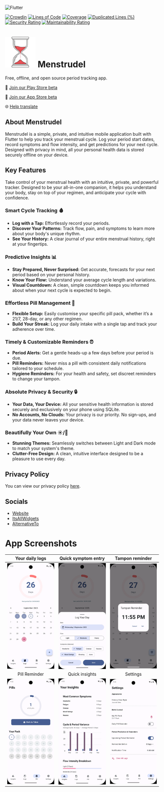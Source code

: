 ![Flutter](https://img.shields.io/badge/Flutter-%2302569B.svg?style=for-the-badge&logo=Flutter&logoColor=white)

[![Crowdin](https://badges.crowdin.net/menstrudel/localized.svg)](https://crowdin.com/project/menstrudel) [![Lines of Code](https://sonarcloud.io/api/project_badges/measure?project=J-shw_Menstrudel&metric=ncloc)](https://sonarcloud.io/summary/new_code?id=J-shw_Menstrudel) [![Coverage](https://sonarcloud.io/api/project_badges/measure?project=J-shw_Menstrudel&metric=coverage)](https://sonarcloud.io/summary/new_code?id=J-shw_Menstrudel) [![Duplicated Lines (%)](https://sonarcloud.io/api/project_badges/measure?project=J-shw_Menstrudel&metric=duplicated_lines_density)](https://sonarcloud.io/summary/new_code?id=J-shw_Menstrudel) [![Security Rating](https://sonarcloud.io/api/project_badges/measure?project=J-shw_Menstrudel&metric=security_rating)](https://sonarcloud.io/summary/new_code?id=J-shw_Menstrudel) [![Maintainability Rating](https://sonarcloud.io/api/project_badges/measure?project=J-shw_Menstrudel&metric=sqale_rating)](https://sonarcloud.io/summary/new_code?id=J-shw_Menstrudel)
# <img src="icon/Menstrudle_cropped.png" alt="Menstrudel App Icon" width="100"> Menstrudel 

Free, offline, and open source period tracking app.

🤖 [Join our Play Store beta](https://groups.google.com/g/menstrudel-app-testers)

🍎 [Join our App Store beta](https://testflight.apple.com/join/VZPHnFqU)

🌐 [Help translate](https://crowdin.com/project/menstrudel)

## About Menstrudel

Menstrudel is a simple, private, and intuitive mobile application built with Flutter to help you track your menstrual cycle. Log your period start dates, record symptoms and flow intensity, and get predictions for your next cycle. Designed with privacy in mind, all your personal health data is stored securely offline on your device.

## Key Features

Take control of your menstrual health with an intuitive, private, and powerful tracker. Designed to be your all-in-one companion, it helps you understand your body, stay on top of your regimen, and anticipate your cycle with confidence.

### Smart Cycle Tracking 🩸
* **Log with a Tap:** Effortlessly record your periods.
* **Discover Your Patterns:** Track flow, pain, and symptoms to learn more about your body's unique rhythm.
* **See Your History:** A clear journal of your entire menstrual history, right at your fingertips.

### Predictive Insights 📊
* **Stay Prepared, Never Surprised:** Get accurate, forecasts for your next period based on your personal history.
* **Know Your Flow:** Understand your average cycle length and variations.
* **Visual Countdown:** A clean, simple countdown keeps you informed about when your next cycle is expected to begin.

### Effortless Pill Management 💊
* **Flexible Setup:** Easily customise your specific pill pack, whether it’s a 21/7, 28-day, or any other regimen.
* **Build Your Streak:** Log your daily intake with a single tap and track your adherence over time.

### Timely & Customizable Reminders ⏰
* **Period Alerts:** Get a gentle heads-up a few days before your period is due.
* **Pill Reminders:** Never miss a pill with consistent daily notifications tailored to your schedule.
* **Hygiene Reminders:** For your health and safety, set discreet reminders to change your tampon.

### Absolute Privacy & Security 🔒
* **Your Data, Your Device:** All your sensitive health information is stored securely and exclusively on your phone using SQLite.
* **No Accounts, No Clouds:** Your privacy is our priority. No sign-ups, and your data never leaves your device.

### Beautifully Your Own ☀️/🌙
* **Stunning Themes:** Seamlessly switches between Light and Dark mode to match your system's theme.
* **Clutter-Free Design:** A clean, intuitive interface designed to be a pleasure to use every day.

## Privacy Policy

You can view our privacy policy [here](https://menstrudel.app/privacy/).

## Socials

- [Website](https://menstrudel.app/)
- [ItsAllWidgets](https://itsallwidgets.com/menstrudel)
- [AlternativeTo](https://alternativeto.net/software/menstrudel/about/)

# App Screenshots

| Your daily logs |  Quick symptom entry | Tampon reminder |
| :---: | :---: | :---: |
| ![Log View](docs/screenshots/android/logs_screen.webp) | ![Symptom Entry Dialog](docs/screenshots/android/log_screen.webp) | ![Symptom Entry Dialog](docs/screenshots/android/tampon_reminder.webp) |
| Pill Reminder | Quick insights | Settings |
| ![Screenshot of the pill reminder screen in Menstrudel](docs/screenshots/android/pills_screen.webp)  | ![Insights View](docs/screenshots/android/insights_screen.webp) | ![Symptom Entry Dialog](docs/screenshots/android/settings_screen.webp) |  |
